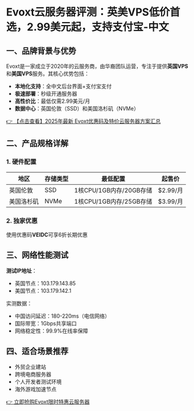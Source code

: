 # Evoxt云服务器评测：英美VPS低价首选，2.99美元起，支持支付宝-中文

## 一、品牌背景与优势

Evoxt是一家成立于2020年的云服务商，由华裔团队运营，专注于提供**英国VPS**和**美国VPS**服务。其核心优势包括：
- **本地化支持**：全中文后台界面+支付宝支付
- **极速部署**：秒级开通服务器
- **高性价比**：最低仅需2.99美元/月
- **数据中心**：英国伦敦（SSD）和美国洛杉矶（NVMe）

[👉 【点击查看】2025年最新 Evoxt优惠码及特价云服务器方案汇总](https://bit.ly/evoxt)

## 二、产品规格详解

### 1. 硬件配置
| 地区       | 存储类型 | 最低配置               | 起售价   |
|------------|----------|------------------------|----------|
| 英国伦敦   | SSD      | 1核CPU/1GB内存/20GB存储| $2.99/月 |
| 美国洛杉矶 | NVMe     | 1核CPU/1GB内存/25GB存储| $3.99/月 |

### 2. 独家优惠
使用优惠码**VEIDC**可享6折长期优惠

## 三、网络性能测试

**测试IP地址**：
- 英国节点：103.179.143.85
- 美国节点：103.179.142.1

实测数据：
- 中国访问延迟：180-220ms（电信网络）
- 国际带宽：1Gbps共享端口
- 网络稳定性：99.9%在线率保障

## 四、适合场景推荐
- 外贸企业建站
- 跨境电商服务器
- 个人开发者测试环境
- 海外游戏加速节点

[👉 立即抢购Evoxt限时特惠云服务器](https://bit.ly/evoxt)